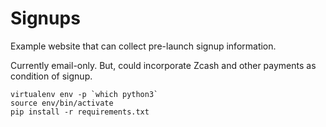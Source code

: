 # Signups

Example website that can collect pre-launch signup information.

Currently email-only.
But, could incorporate Zcash and other payments as condition of signup.


```
virtualenv env -p `which python3`
source env/bin/activate
pip install -r requirements.txt
```
